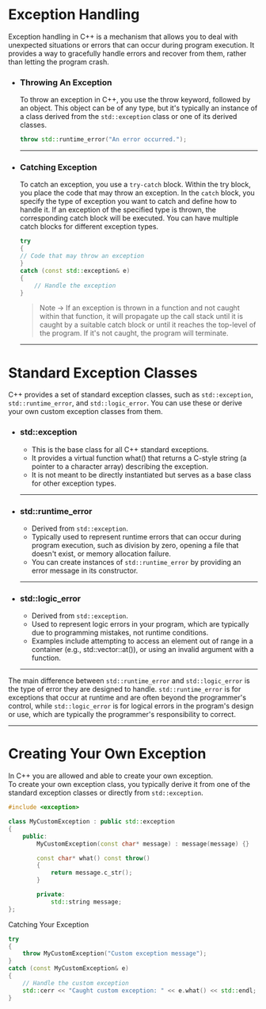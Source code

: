 
# Exception Handling

Exception handling in C++ is a mechanism that allows you to deal with unexpected situations or errors that can occur during program execution. It provides a way to gracefully handle errors and recover from them, rather than letting the program crash.

- ### Throwing An Exception
	To throw an exception in C++, you use the throw keyword, followed by an object. This object can be of any type, but it's typically an instance of a class derived from the `std::exception` class or one of its derived classes.

	```c++
	throw std::runtime_error("An error occurred.");
	```

	---

- ### Catching Exception

	To catch an exception, you use a `try-catch` block. Within the try block, you place the code that may throw an exception. In the `catch` block, you specify the type of exception you want to catch and define how to handle it. If an exception of the specified type is thrown, the corresponding catch block will be executed. You can have multiple catch blocks for different exception types.

	```c++
	try
	{
    // Code that may throw an exception
	}
	catch (const std::exception& e)
	{
		// Handle the exception
	}
	```

	> Note -> If an exception is thrown in a function and not caught within that function, it will propagate up the call stack until it is caught by a suitable catch block or until it reaches the top-level of the program. If it's not caught, the program will terminate.

	---

# Standard Exception Classes

C++ provides a set of standard exception classes, such as `std::exception`, `std::runtime_error`, and `std::logic_error`. You can use these or derive your own custom exception classes from them.

- ### std::exception
	- This is the base class for all C++ standard exceptions.
	- It provides a virtual function what() that returns a C-style string (a pointer to a character array) describing the exception.
	- It is not meant to be directly instantiated but serves as a base class for other exception types.

	---

- ### std::runtime_error

	- Derived from `std::exception`.
	- Typically used to represent runtime errors that can occur during program execution, such as division by zero, opening a file that doesn't exist, or memory allocation failure.
	- You can create instances of `std::runtime_error` by providing an error message in its constructor.

	---

- ### std::logic_error

	- Derived from `std::exception`.
	- Used to represent logic errors in your program, which are typically due to programming mistakes, not runtime conditions.
	- Examples include attempting to access an element out of range in a container (e.g., std::vector::at()), or using an invalid argument with a function.

	---

The main difference between `std::runtime_error` and `std::logic_error` is the type of error they are designed to handle. `std::runtime_error` is for exceptions that occur at runtime and are often beyond the programmer's control, while `std::logic_error` is for logical errors in the program's design or use, which are typically the programmer's responsibility to correct.

---

# Creating Your Own Exception

In C++ you are allowed and able to create your own exception. <br />
To create your own exception class, you typically derive it from one of the standard exception classes or directly from `std::exception`.

```c++
#include <exception>

class MyCustomException : public std::exception
{
	public:
    	MyCustomException(const char* message) : message(message) {}

    	const char* what() const throw()
		{
        	return message.c_str();
    	}

		private:
    		std::string message;
};
```
Catching Your Exception
```c++
try
{
    throw MyCustomException("Custom exception message");
}
catch (const MyCustomException& e)
{
    // Handle the custom exception
    std::cerr << "Caught custom exception: " << e.what() << std::endl;
}

```